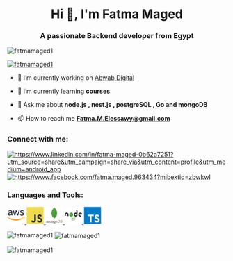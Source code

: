 <h1 align="center">Hi 👋, I'm Fatma Maged</h1>
<h3 align="center">A passionate Backend developer from Egypt</h3>

<p align="left"> <img src="https://komarev.com/ghpvc/?username=fatmamaged1&label=Profile%20views&color=0e75b6&style=flat" alt="fatmamaged1" /> </p>

<p align="left"> <a href="https://github.com/ryo-ma/github-profile-trophy"><img src="https://github-profile-trophy.vercel.app/?username=fatmamaged1" alt="fatmamaged1" /></a> </p>

- 🔭 I’m currently working on [Abwab Digital](http://abwabdigital.com/)

- 🌱 I’m currently learning **courses**

- 💬 Ask me about **node.js , nest.js , postgreSQL , Go and mongoDB**

- 📫 How to reach me **Fatma.M.Elessawy@gmail.com**

<h3 align="left">Connect with me:</h3>
<p align="left">
<a href="https://linkedin.com/in/https://www.linkedin.com/in/fatma-maged-0b62a7251?utm_source=share&utm_campaign=share_via&utm_content=profile&utm_medium=android_app" target="blank"><img align="center" src="https://raw.githubusercontent.com/rahuldkjain/github-profile-readme-generator/master/src/images/icons/Social/linked-in-alt.svg" alt="https://www.linkedin.com/in/fatma-maged-0b62a7251?utm_source=share&utm_campaign=share_via&utm_content=profile&utm_medium=android_app" height="30" width="40" /></a>
<a href="https://fb.com/https://www.facebook.com/fatma.maged.963434?mibextid=zbwkwl" target="blank"><img align="center" src="https://raw.githubusercontent.com/rahuldkjain/github-profile-readme-generator/master/src/images/icons/Social/facebook.svg" alt="https://www.facebook.com/fatma.maged.963434?mibextid=zbwkwl" height="30" width="40" /></a>
</p>

<h3 align="left">Languages and Tools:</h3>
<p align="left"> <a href="https://aws.amazon.com" target="_blank" rel="noreferrer"> <img src="https://raw.githubusercontent.com/devicons/devicon/master/icons/amazonwebservices/amazonwebservices-original-wordmark.svg" alt="aws" width="40" height="40"/> </a> <a href="https://developer.mozilla.org/en-US/docs/Web/JavaScript" target="_blank" rel="noreferrer"> <img src="https://raw.githubusercontent.com/devicons/devicon/master/icons/javascript/javascript-original.svg" alt="javascript" width="40" height="40"/> </a> <a href="https://www.mongodb.com/" target="_blank" rel="noreferrer"> <img src="https://raw.githubusercontent.com/devicons/devicon/master/icons/mongodb/mongodb-original-wordmark.svg" alt="mongodb" width="40" height="40"/> </a> <a href="https://nodejs.org" target="_blank" rel="noreferrer"> <img src="https://raw.githubusercontent.com/devicons/devicon/master/icons/nodejs/nodejs-original-wordmark.svg" alt="nodejs" width="40" height="40"/> </a> <a href="https://www.typescriptlang.org/" target="_blank" rel="noreferrer"> <img src="https://raw.githubusercontent.com/devicons/devicon/master/icons/typescript/typescript-original.svg" alt="typescript" width="40" height="40"/> </a> </p>

<p><img align="left" src="https://github-readme-stats.vercel.app/api/top-langs?username=fatmamaged1&show_icons=true&locale=en&layout=compact" alt="fatmamaged1" /></p>

<p>&nbsp;<img align="center" src="https://github-readme-stats.vercel.app/api?username=fatmamaged1&show_icons=true&locale=en" alt="fatmamaged1" /></p>

<p><img align="center" src="https://github-readme-streak-stats.herokuapp.com/?user=fatmamaged1&" alt="fatmamaged1" /></p>
